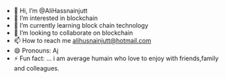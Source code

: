- 👋 Hi, I’m @AliHassnainjutt 
- 👀 I’m interested in blockchain
- 🌱 I’m currently learning block chain technology
- 💞️ I’m looking to collaborate on blockchain
- 📫 How to reach me alihusnainjutt@hotmail.com
- 😄 Pronouns: Aj
- ⚡ Fun fact: ...
  i am average humain who love to enjoy with friends,family and colleagues.
  
<!---
AliHassnainjutt/AliHassnainjutt is a ✨ special ✨ repository because its `README.md` (this file) appears on your GitHub profile.
You can click the Preview link to take a look at your changes.
--->
